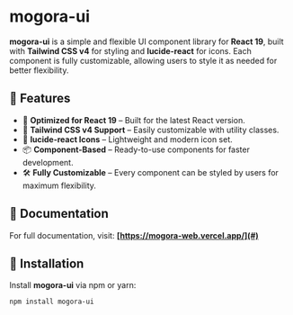 # mogora-ui

**mogora-ui** is a simple and flexible UI component library for **React 19**, built with **Tailwind CSS v4** for styling and **lucide-react** for icons. Each component is fully customizable, allowing users to style it as needed for better flexibility.

## 📌 Features

- 🚀 **Optimized for React 19** – Built for the latest React version.
- 🎨 **Tailwind CSS v4 Support** – Easily customizable with utility classes.
- 🔗 **lucide-react Icons** – Lightweight and modern icon set.
- 📦 **Component-Based** – Ready-to-use components for faster development.
- 🛠 **Fully Customizable** – Every component can be styled by users for maximum flexibility.

## 📖 Documentation

For full documentation, visit: **[https://mogora-web.vercel.app/](#)**

## 🚀 Installation

Install **mogora-ui** via npm or yarn:

```sh
npm install mogora-ui
```
